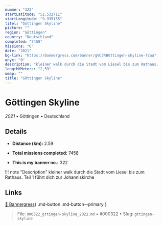 ```yaml
---
nummer: "322"
startLatitude: "51.532711"
startLongitude: "9.935155"
titel: "Göttingen Skyline"
picture: ""
region: "Göttingen"
country: "Deutschland"
completed: "7458"
missions: "6"
date: "2021"
bg-link: "https://bannergress.com/banner/g%C3%B6ttingen-skyline-72aa"
onyx: "0"
description: "kleiner walk durch die Stadt vom Liesel bis zum Rathaus. Teil 1 führt dich zur Johanniskirche"
lengthKMeters: "2,59"
umap: ""
title: "Göttingen Skyline"
---
```

# Göttingen Skyline

*2021* • Göttingen • Deutschland



## Details
- **Distance (km):** 2.59

- **Total missions completed:** 7458
- **This is my banner no.:** 322


!!! note "Description"
    kleiner walk durch die Stadt vom Liesel bis zum Rathaus. Teil 1 führt dich zur Johanniskirche



## Links
[🔗 Bannergress](https://bannergress.com/banner/g%C3%B6ttingen-skyline-72aa){ .md-button .md-button--primary }



> File: `000322_gttingen-skyline_2021.md` • #000322 • Slug: `gttingen-skyline`
